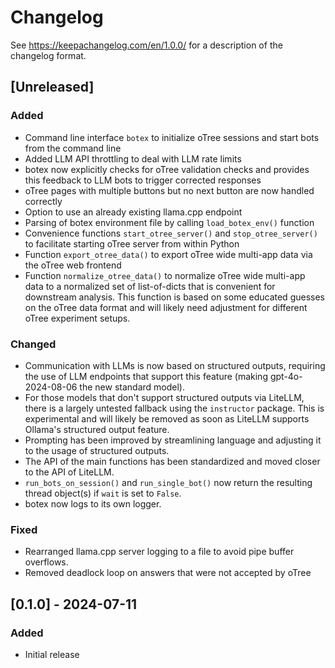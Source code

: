 # Changelog

See https://keepachangelog.com/en/1.0.0/ for a description of the changelog format.

## [Unreleased]

### Added

- Command line interface `botex` to initialize oTree sessions and start bots from the command line
- Added LLM API throttling to deal with LLM rate limits
- botex now explicitly checks for oTree validation checks and provides this feedback to LLM bots to trigger corrected responses 
- oTree pages with multiple buttons but no next button are now handled correctly
- Option to use an already existing llama.cpp endpoint
- Parsing of botex environment file by calling `load_botex_env()` function
- Convenience functions `start_otree_server()` and `stop_otree_server()` to facilitate starting oTree server from within Python
- Function `export_otree_data()` to export oTree wide multi-app data via the oTree web frontend
- Function `normalize_otree_data()` to normalize oTree wide multi-app data to a normalized set of list-of-dicts that is convenient for downstream analysis. This function is based on some educated guesses on the oTree data format and will likely need adjustment for different oTree experiment setups.

### Changed

- Communication with LLMs is now based on structured outputs, requiring the use of LLM endpoints that support this feature (making gpt-4o-2024-08-06 the new standard model).
- For those models that don't support structured outputs via LiteLLM, there is a largely untested fallback using the `instructor` package. This is experimental and will likely be removed as soon as LiteLLM supports Ollama's structured output feature.
- Prompting has been improved by streamlining language and adjusting it to the usage of structured outputs.
- The API of the main functions has been standardized and moved closer to the API of LiteLLM.
- `run_bots_on_session()` and `run_single_bot()` now return the resulting thread object(s) if `wait` is set to `False`.
- botex now logs to its own logger.

### Fixed

- Rearranged llama.cpp server logging to a file to avoid pipe buffer overflows.
- Removed deadlock loop on answers that were not accepted by oTree

## [0.1.0] - 2024-07-11

### Added

- Initial release
